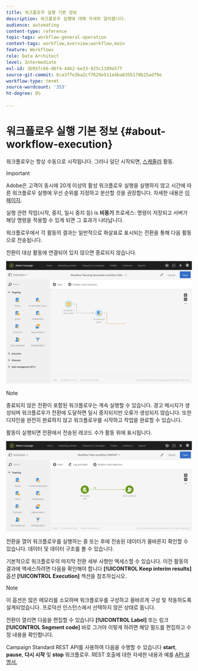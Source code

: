 ```yaml
---
title: 워크플로우 실행 기본 정보
description: 워크플로우 실행에 대해 자세히 알아봅니다.
audience: automating
content-type: reference
topic-tags: workflow-general-operation
context-tags: workflow,overview;workflow,main
feature: Workflows
role: Data Architect
level: Intermediate
exl-id: 3b95fc66-d6f4-44b2-be33-925c1109a57f
source-git-commit: 6ca3ffe3ba2cf7629e511e4ba035b170b25ad79e
workflow-type: tm+mt
source-wordcount: '353'
ht-degree: 8%

---
```


# 워크플로우 실행 기본 정보 {#about-workflow-execution}

워크플로우는 항상 수동으로 시작됩니다. 그러나 일단 시작되면, [스케줄러](../../automating/using/scheduler.md) 활동.

>[!IMPORTANT]
>
> Adobe은 고객이 동시에 20개 이상의 활성 워크플로우 실행을 실행하지 않고 시간에 따른 워크플로우 실행에 우선 순위를 지정하고 분산할 것을 권장합니다. 자세한 내용은 [이 페이지](../../automating/using/best-practices-workflows.md).

실행 관련 작업(시작, 중지, 일시 중지 등) is **비동기** 프로세스: 명령이 저장되고 서버가 해당 명령을 적용할 수 있게 되면 그 효과가 나타납니다.

워크플로우에서 각 활동의 결과는 일반적으로 화살표로 표시되는 전환을 통해 다음 활동으로 전송됩니다.

전환이 대상 활동에 연결되어 있지 않으면 종료되지 않습니다.

![](assets/wkf_execution_1.png)

>[!NOTE]
>
>종료되지 않은 전환이 포함된 워크플로우는 계속 실행할 수 있습니다. 경고 메시지가 생성되며 워크플로우가 전환에 도달하면 일시 중지되지만 오류가 생성되지 않습니다. 또한 디자인을 완전히 완료하지 않고 워크플로우를 시작하고 작업을 완료할 수 있습니다.

활동이 실행되면 전환에서 전송된 레코드 수가 활동 위에 표시됩니다.

![](assets/wkf_transition_count.png)

전환을 열어 워크플로우를 실행하는 중 또는 후에 전송된 데이터가 올바른지 확인할 수 있습니다. 데이터 및 데이터 구조를 볼 수 있습니다.

기본적으로 워크플로우의 마지막 전환 세부 사항만 액세스할 수 있습니다. 이전 활동의 결과에 액세스하려면 다음을 확인해야 합니다 **[!UICONTROL Keep interim results]** 옵션 **[!UICONTROL Execution]** 섹션을 참조하십시오.

>[!NOTE]
>
>이 옵션은 많은 메모리를 소모하며 워크플로우를 구성하고 올바르게 구성 및 작동하도록 설계되었습니다. 프로덕션 인스턴스에서 선택하지 않은 상태로 둡니다.

전환이 열리면 다음을 편집할 수 있습니다 **[!UICONTROL Label]** 또는 링크 **[!UICONTROL Segment code]** 바로 그거야 이렇게 하려면 해당 필드를 편집하고 수정 내용을 확인합니다.

Campaign Standard REST API를 사용하여 다음을 수행할 수 있습니다 **start**, **pause**, **다시 시작** 및 **stop** 워크플로우. REST 호출에 대한 자세한 내용과 예를 [API 설명서.](../../api/using/controlling-a-workflow.md)

